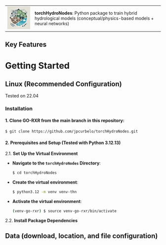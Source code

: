 <table>
  <tr>
    <td>
      <img src="docs/source/_static/img/torchhydronodes-logo.webp" alt="torchHydroNodes Logo" title="Logo designed with the help of AI via OpenAI's tools" width="200">
    </td>
    <td>
      <strong>torchHydroNodes</strong>: Python package to train hybrid hydrological models (conceptual/physics-based models + neural networks)
    </td>
  </tr>
</table>

## Key Features

# Getting Started

## Linux (Recommended Configuration)

Tested on 22.04

### Installation

#### 1. Clone GO-RXR from the main branch in this repository:
```bash
$ git clone https://github.com/jpcurbelo/torchHydroNodes.git
```

#### 2. Prerequisites and Setup (Tested with Python 3.12.13)

2.1. **Set Up the Virtual Environment**


  - **Navigate to the `torchHydroNodes` Directory**:
    ```bash
    $ cd torchHydroNodes
    ```

   - **Create the virtual environment**:  

      ```bash
      $ python3.12 -m venv venv-thn
      ```

   - **Activate the virtual environment**:  

     ```bash
     (venv-go-rxr) $ source venv-go-rxr/bin/activate
     ```

2.2. **Install Package Dependencies**

  <!-- Install the required Python packages using `pip`:

  ```bash
  (venv-go-rxr) $ pip install .
  ``` -->


## Data (download, location, and file configuration)

